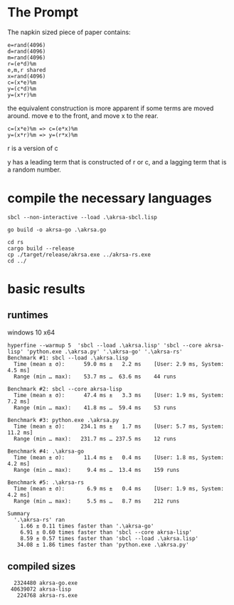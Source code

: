 # The Prompt
The napkin sized piece of paper contains:

```
e=rand(4096)
d=rand(4096)
m=rand(4096)
r=(e*d)%m
e,m,r shared
x=rand(4096)
c=(x*e)%m
y=(c*d)%m
y=(x*r)%m
```

the equivalent construction is more apparent if some terms are moved around.
move e to the front, and move x to the rear.


```
c=(x*e)%m => c=(e*x)%m
y=(x*r)%m => y=(r*x)%m
```

r is a version of c

y has a leading term that is constructed of r or c, and a lagging term that is a random number.

# compile the necessary languages

```
sbcl --non-interactive --load .\akrsa-sbcl.lisp

go build -o akrsa-go .\akrsa.go

cd rs
cargo build --release
cp ./target/release/akrsa.exe ../akrsa-rs.exe
cd ../
```

# basic results 

## runtimes
windows 10 x64
```
hyperfine --warmup 5  'sbcl --load .\akrsa.lisp' 'sbcl --core akrsa-lisp' 'python.exe .\akrsa.py' '.\akrsa-go' '.\akrsa-rs'
Benchmark #1: sbcl --load .\akrsa.lisp
  Time (mean ± σ):      59.0 ms ±   2.2 ms    [User: 2.9 ms, System: 4.5 ms]
  Range (min … max):    53.7 ms …  63.6 ms    44 runs

Benchmark #2: sbcl --core akrsa-lisp
  Time (mean ± σ):      47.4 ms ±   3.3 ms    [User: 1.9 ms, System: 7.2 ms]
  Range (min … max):    41.8 ms …  59.4 ms    53 runs

Benchmark #3: python.exe .\akrsa.py
  Time (mean ± σ):     234.1 ms ±   1.7 ms    [User: 5.7 ms, System: 11.2 ms]
  Range (min … max):   231.7 ms … 237.5 ms    12 runs

Benchmark #4: .\akrsa-go
  Time (mean ± σ):      11.4 ms ±   0.4 ms    [User: 1.8 ms, System: 4.2 ms]
  Range (min … max):     9.4 ms …  13.4 ms    159 runs

Benchmark #5: .\akrsa-rs
  Time (mean ± σ):       6.9 ms ±   0.4 ms    [User: 1.9 ms, System: 4.2 ms]
  Range (min … max):     5.5 ms …   8.7 ms    212 runs

Summary
  '.\akrsa-rs' ran
    1.66 ± 0.11 times faster than '.\akrsa-go'
    6.91 ± 0.60 times faster than 'sbcl --core akrsa-lisp'
    8.59 ± 0.57 times faster than 'sbcl --load .\akrsa.lisp'
   34.08 ± 1.86 times faster than 'python.exe .\akrsa.py'
```

## compiled sizes

```
  2324480 akrsa-go.exe
 40639072 akrsa-lisp
   224768 akrsa-rs.exe
```
